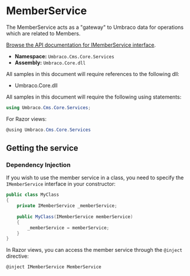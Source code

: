 # MemberService

The MemberService acts as a "gateway" to Umbraco data for operations which are related to Members.

[Browse the API documentation for IMemberService interface](https://apidocs.umbraco.com/v10/csharp/api/Umbraco.Cms.Core.Services.IMemberService.html).

* **Namespace:** `Umbraco.Cms.Core.Services`
* **Assembly:** `Umbraco.Core.dll`

All samples in this document will require references to the following dll:

* Umbraco.Core.dll

All samples in this document will require the following using statements:

```csharp
using Umbraco.Cms.Core.Services;
```

For Razor views:

```csharp
@using Umbraco.Cms.Core.Services
```

## Getting the service

### Dependency Injection

If you wish to use the member service in a class, you need to specify the `IMemberService` interface in your constructor:

```csharp
public class MyClass
{
    private IMemberService _memberService;
    
    public MyClass(IMemberService memberService)
    {
        _memberService = memberService;
    }
}
```

In Razor views, you can access the member service through the `@inject` directive:

```csharp
@inject IMemberService MemberService
```
